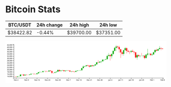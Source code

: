 # Bitcoin Stats

BTC/USDT|24h change|24h high|24h low|
|---|---|---|---|
|$38422.82|-0.44%|$39700.00|$37351.00|

<img src="./chart.svg">
